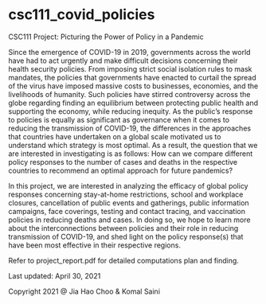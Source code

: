 # csc111_covid_policies
CSC111 Project: Picturing the Power of Policy in a Pandemic

Since the emergence of COVID-19 in 2019, governments across the world have had to act urgently and make difficult decisions concerning their health security policies. From imposing strict social isolation rules to mask mandates, the policies that governments have enacted to curtail the spread of the virus have imposed massive costs to businesses, economies, and the livelihoods of humanity. Such policies have stirred controversy across the globe regarding finding an equilibrium between protecting public health and supporting the economy, while reducing inequity. As the public’s response to policies is equally as significant as governance when it comes to reducing the transmission of COVID-19, the differences in the approaches that countries have undertaken on a global scale motivated us to understand which strategy is most optimal. As a result, the question that we are interested in investigating is as follows: How can we compare different policy responses to the number of cases and deaths in the respective countries to recommend an optimal approach for future pandemics? 

In this project, we are interested in analyzing the efficacy of global policy responses concerning stay-at-home restrictions, school and workplace closures, cancellation of public events and gatherings, public information campaigns, face coverings, testing and contact tracing, and vaccination policies in reducing deaths and cases. In doing so, we hope to learn more about the interconnections between policies and their role in reducing transmission of COVID-19, and shed light on the policy response(s) that have been most effective in their respective regions. 

Refer to project_report.pdf for detailed computations plan and finding.

Last updated: April 30, 2021

Copyright 2021 @ Jia Hao Choo & Komal Saini
